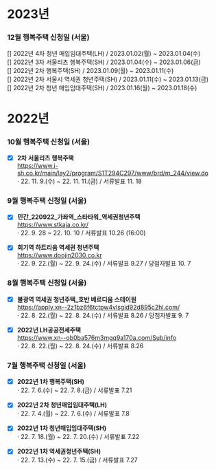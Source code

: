 # 2023년
### 12월 행복주택 신청일 (서울)
[] 2022년 4차 청년 매입임대주택(LH) / 2023.01.02(월) ~ 2023.01.04(수)  
[] 2022년 3차 서울리츠 행복주택(SH) / 2023.01.04(수) ~ 2023.01.06(금)  
[] 2022년 2차 행복주택(SH) / 2023.01.09(월) ~ 2023.01.11(수)  
[] 2022년 2차 서울시 역세권 청년주택(SH)	/ 2023.01.11(수) ~ 2023.01.13(금)  
[] 2022년 2차 청년 매입임대주택(SH) / 2023.01.16(월) ~ 2023.01.18(수)  

# 2022년
### 10월 행복주택 신청일 (서울)
- [x] **2차 서울리츠 행복주택**  
https://www.i-sh.co.kr/main/lay2/program/S1T294C297/www/brd/m_244/view.do  
· 22. 11. 9.(수) ~ 22. 11. 11.(금) / 서류발표 11. 18

### 9월 행복주택 신청일 (서울)
- [x] **민간_220922_가좌역_스타타워_역세권청년주택**  
https://www.stkaja.co.kr/  
· 22. 9. 28 ~ 22. 10. 10 / 서류발표 10.26 (16:00)

- [x] **회기역 하트리움 역세권 청년주택**  
https://www.doojin2030.co.kr  
· 22. 9. 22.(월) ~ 22. 9. 24.(수) / 서류발표 9.27 / 당첨자발표 10. 7

### 8월 행복주택 신청일 (서울)
- [x] **불광역 역세권 청년주택_호반 베르디움 스테이원**  
https://apply.xn--2z1bz6f6tctpw4vlsgid92d895c2hl.com/  
· 22. 8. 22.(월) ~ 22. 8. 24.(수) / 서류발표 8.26 / 당첨자발표 9. 7

- [x] **2022년 LH공공전세주택**  
https://www.xn--ob0ba576m3mgq9a170a.com/Sub/info  
· 22. 8. 22.(월) ~ 22. 8. 24.(수) / 서류발표 8.26

### 7월 행복주택 신청일 (서울)
- [x] **2022년 1차 행복주택(SH)**  
· 22. 7. 6.(수) ~ 22. 7. 8.(금) / 서류발표 7.21

- [x] **2022년 2차 청년매입임대주택(LH)**  
· 22. 7. 4.(월) ~ 22. 7. 6.(수) / 서류발표 7.8

- [x] **2022년 1차 청년매입임대주택(SH)**  
· 22. 7. 18.(월) ~ 22. 7. 20.(수) / 서류발표 7.22

- [x] **2022년 1차 역세권청년주택(SH)**  
· 22. 7. 13.(수) ~ 22. 7. 15.(금) / 서류발표 7.27
